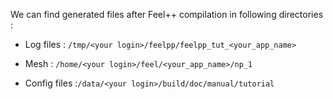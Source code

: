 We can find generated files after Feel++ compilation in following directories :   
- Log files : `/tmp/<your login>/feelpp/feelpp_tut_<your_app_name>` 

-  Mesh : `/home/<your login>/feel/<your_app_name>/np_1`   

- Config files :`/data/<your login>/build/doc/manual/tutorial`